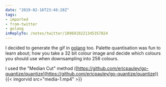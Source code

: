 ```yaml
---
date: "2019-02-16T23:48:28Z"
tags:
- imported
- from-twitter
- golang
inReplyTo: /notes/twitter/1096919221345357824
---
```

I decided to generate the gif in [golang](/tags/golang) too. Palette quantisation was fun to learn about; how you take a 32 bit colour image and decide which colours you should use when downsampling into 256 colours.

I used the "Median Cut" method \([https://github.com/ericpauley/go-quantize/quantize](https://github.com/ericpauley/go-quantize/quantize)) {{< imgorvid src="media-1.mp4" >}}
